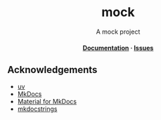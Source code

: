<div align="center">
  <h1><b>mock</b></h1>
  <p>
    A mock project
  </p>

  <h4>
    <a href="https://about.readthedocs.com/">Documentation</a>
  <span> · </span>
    <a href="https://github.com/ss249tp/mock/issues">Issues</a>
  </h4>
</div>


## Acknowledgements

- [uv](https://github.com/astral-sh/uv)
- [MkDocs](https://github.com/mkdocs/mkdocs)
- [Material for MkDocs](https://github.com/squidfunk/mkdocs-material)
- [mkdocstrings](https://github.com/mkdocstrings/mkdocstrings)
